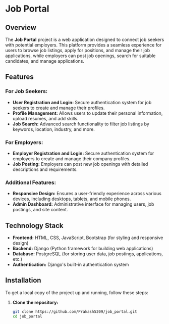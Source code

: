 # Job Portal

## Overview

The **Job Portal** project is a web application designed to connect job seekers with potential employers. This platform provides a seamless experience for users to browse job listings, apply for positions, and manage their job applications, while employers can post job openings, search for suitable candidates, and manage applications.

## Features

### For Job Seekers:
- **User Registration and Login:** Secure authentication system for job seekers to create and manage their profiles.
- **Profile Management:** Allows users to update their personal information, upload resumes, and add skills.
- **Job Search:** Advanced search functionality to filter job listings by keywords, location, industry, and more.

### For Employers:
- **Employer Registration and Login:** Secure authentication system for employers to create and manage their company profiles.
- **Job Posting:** Employers can post new job openings with detailed descriptions and requirements.

### Additional Features:
- **Responsive Design:** Ensures a user-friendly experience across various devices, including desktops, tablets, and mobile phones.
- **Admin Dashboard:** Administrative interface for managing users, job postings, and site content.

## Technology Stack

- **Frontend:** HTML, CSS, JavaScript, Bootstrap (for styling and responsive design)
- **Backend:** Django (Python framework for building web applications)
- **Database:** PostgreSQL (for storing user data, job postings, applications, etc.)
- **Authentication:** Django's built-in authentication system

## Installation

To get a local copy of the project up and running, follow these steps:

1. **Clone the repository:**
   ```bash
   git clone https://github.com/Prakash5209/job_portal.git
   cd job_portal
